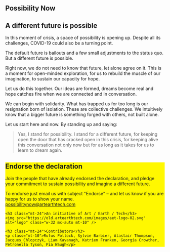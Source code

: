<section class="max-w-4xl mx-auto mb-24">
  <h1 class="max-w-xl mt-24">
    Possibility Now
  </h1>
  <h2>A different future is possible</h2>
  <p>In this moment of crisis, a space of possibility is opening up. Despite all its challenges, COVID-19 could also be a turning point.</p>
  <p>The default future is bailouts and a few small adjustments to the status quo. But a different future is possible.</p>
  <p>Right now, we do not need to know that future, let alone agree on it. This is a moment for open-minded exploration, for us to rebuild the muscle of our imagination, to sustain our capacity for hope.</p>
  <p>Let us do this together. Our ideas are formed, dreams become real and hope catches fire when we are connected and in conversation.</p>
  <p>We can begin with solidarity. What has trapped us for too long is our resignation born of isolation. These are collective challenges. We intuitively know that a bigger future is something forged with others, not built alone.</p>
  <p>Let us start here and now. By standing up and saying:</p>

  <blockquote class="ml-12">
    Yes, I stand for possibility. I stand for a different future, for keeping open the door that has cracked open in this crisis, for keeping alive this conversation not only now but for as long as it takes for us to learn to dream again.
  </blockquote>

  <div class="endorse text-center mt-16 p-24" style="background-color: #fff800">
    <h2 class="text-center text-5xl mt-0">
      Endorse the declaration
    </h2>
    <p>Join the people that have already endorsed the declaration, and pledge your commitment to sustain possibility and imagine a different future.</p>
    <p>To endorse just email us with subject "Endorse" &ndash; and let us know if you are happy for us to show your name.<br /><a href="mailto:possibilitynow@artearthtech.com?subject=Endorse%20Possibility%20Now&body=Show my name on the site: Yes [No]%0D%0A%0D%0A--Optional--%0D%0A%0D%0AOrganization: %0D%0AUrl: %0D%0AComment: " class="underline font-bold">possibilitynow@artearthtech.com</a></p>

    <h3 class="mt-24">An initiative of Art / Earth / Tech</h3>
    <img src="https://old.artearthtech.com/images/aet-logo-02.svg" alt="logo" class="w-32 mx-auto mt-10" />

    <h3 class="mt-24">Contributors</h3>
    <p class="mt-10">Rufus Pollock, Sylvie Barbier, Alastair Thompson, Jacques Chlopczyk, Liam Kavanagh, Katrien Franken, Georgia Crowther, Petronella Tyson, Pia Waugh</p>
  </div>
</section>

